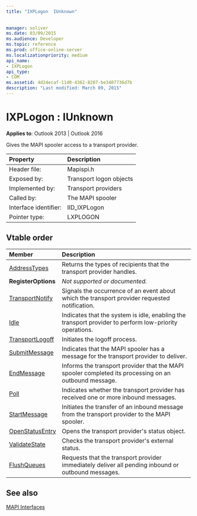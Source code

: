 ```yaml
---
title: "IXPLogon  IUnknown"
 
 
manager: soliver
ms.date: 03/09/2015
ms.audience: Developer
ms.topic: reference
ms.prod: office-online-server
ms.localizationpriority: medium
api_name:
- IXPLogon
api_type:
- COM
ms.assetid: 4d24ecaf-11d0-4362-8207-be3407736d7b
description: "Last modified: March 09, 2015"
---
```


# IXPLogon : IUnknown

  
  
**Applies to**: Outlook 2013 | Outlook 2016 
  
Gives the MAPI spooler access to a transport provider. 
  
|Property|Description|
|:-----|:-----|
|Header file:  <br/> |Mapispi.h  <br/> |
|Exposed by:  <br/> |Transport logon objects  <br/> |
|Implemented by:  <br/> |Transport providers  <br/> |
|Called by:  <br/> |The MAPI spooler  <br/> |
|Interface identifier:  <br/> |IID_IXPLogon  <br/> |
|Pointer type:  <br/> |LXPLOGON  <br/> |
   
## Vtable order

|Member|Description|
|:-----|:-----|
|[AddressTypes](ixplogon-addresstypes.md) <br/> |Returns the types of recipients that the transport provider handles. |
|**RegisterOptions** <br/> | *Not supported or documented.*  <br/> |
|[TransportNotify](ixplogon-transportnotify.md) <br/> |Signals the occurrence of an event about which the transport provider requested notification. |
|[Idle](ixplogon-idle.md) <br/> |Indicates that the system is idle, enabling the transport provider to perform low-priority operations. |
|[TransportLogoff](ixplogon-transportlogoff.md) <br/> |Initiates the logoff process. |
|[SubmitMessage](ixplogon-submitmessage.md) <br/> |Indicates that the MAPI spooler has a message for the transport provider to deliver. |
|[EndMessage](ixplogon-endmessage.md) <br/> |Informs the transport provider that the MAPI spooler completed its processing on an outbound message. |
|[Poll](ixplogon-poll.md) <br/> |Indicates whether the transport provider has received one or more inbound messages. |
|[StartMessage](ixplogon-startmessage.md) <br/> |Initiates the transfer of an inbound message from the transport provider to the MAPI spooler. |
|[OpenStatusEntry](ixplogon-openstatusentry.md) <br/> |Opens the transport provider's status object. |
|[ValidateState](ixplogon-validatestate.md) <br/> |Checks the transport provider's external status. |
|[FlushQueues](ixplogon-flushqueues.md) <br/> |Requests that the transport provider immediately deliver all pending inbound or outbound messages. |
   
## See also



[MAPI Interfaces](mapi-interfaces.md)

